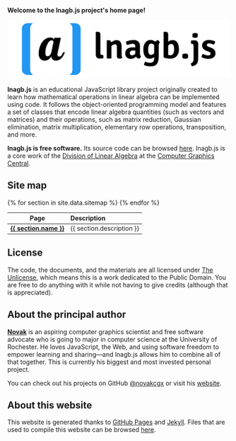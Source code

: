 **Welcome to the lnagb.js project's home page!**

![lnagb.js wordmark logo](./media/wordmark/png/wordmark-pad.png)

**lnagb.js** is an educational JavaScript library project originally created to
learn how mathematical operations in linear algebra can be implemented using
code. It follows the object-oriented programming model and features a set of
classes that encode linear algebra quantities (such as vectors and matrices) and
their operations, such as matrix reduction, Gaussian elimination, matrix
multiplication, elementary row operations, transposition, and more.

**lnagb.js is free software.** Its source code can be browsed [here][repo].
lnagb.js is a core work of the [Division of Linear Algebra][linearalgebra] at
the [Computer Graphics Central][cgcentral].

[repo]: https://github.com/cgcentral/lnagb.js
[linearalgebra]: https://cgcentral.github.io/linearalgebra
[cgcentral]: https://cgcentral.github.io

Site map
--------

<table>
    <thead>
        <tr>
            <th style="text-align: center">Page</th>
            <th style="text-align: left">Description</th>
        </tr>
    </thead>
    <tbody>
    {% for section in site.data.sitemap %}
        <tr>
            <td style="text-align: center">
                <a href="{{ section.name | replace: ' ', '-' | downcase }}">
                    <b>{{ section.name }}</b>
                </a>
            </td>
            <td style="text-align: left">
                {{ section.description }}
            </td>
        </tr>
    {% endfor %}
    </tbody>
</table>

License
-------

The code, the documents, and the materials are all licensed under
[The Unlicense](https://unlicense.org/), which means this is a work dedicated to
the Public Domain. You are free to do anything with it while not having to give
credits (although that is appreciated).

About the principal author
--------------------------

[**Novak**](https://novakcgx.github.io) is an aspiring computer graphics
scientist and free software advocate who is going to major in computer science
at the University of Rochester. He loves JavaScript, the Web, and using software
freedom to empower learning and sharing—and lnagb.js allows him to combine all
of that together. This is currently his biggest and most invested personal
project.

You can check out his projects on GitHub [@novakcgx][github] or visit his
[website][website].

[github]: https://github.com/novakcgx
[website]: https://novakcgx.github.io

About this website
------------------

This website is generated thanks to [GitHub Pages](https://pages.github.com/)
and [Jekyll](https://jekyllrb.com/). Files that are used to compile this website
can be browsed [here](https://github.com/cgcentral/lnagb.js/tree/gh-pages).
